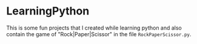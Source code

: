 # LearningPython
This is some fun projects that I created while learning python and also contain the game of "Rock|Paper|Scissor" in the file `RockPaperScissor.py`.
